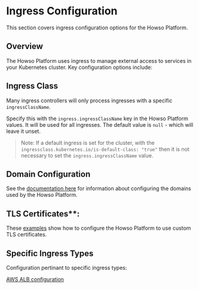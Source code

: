 # Ingress Configuration

This section covers ingress configuration options for the Howso Platform.

## Overview

The Howso Platform uses ingress to manage external access to services in your Kubernetes cluster. Key configuration options include:

## Ingress Class

Many ingress controllers will only process ingresses with a specific `ingressClassName`.

Specify this with the `ingress.ingressClassName` key in the Howso Platform values.  It will be used for all ingresses.  The default value is `null` - which will leave it unset.

> Note: If a default ingress is set for the cluster, with the `ingressclass.kubernetes.io/is-default-class: "true"` then it is not necessary to set the `ingress.ingressClassName` value.

## Domain Configuration

See the [documentation here](./domain-customization/README.md) for information about configuring the domains used by the Howso Platform.

## TLS Certificates**:

These [examples](../../custom-ingress-cert/README.md) show how to configure the Howso Platform to use custom TLS certificates.

## Specific Ingress Types

Configuration pertinant to specific ingress types:

[AWS ALB configuration](./alb/README.md)
